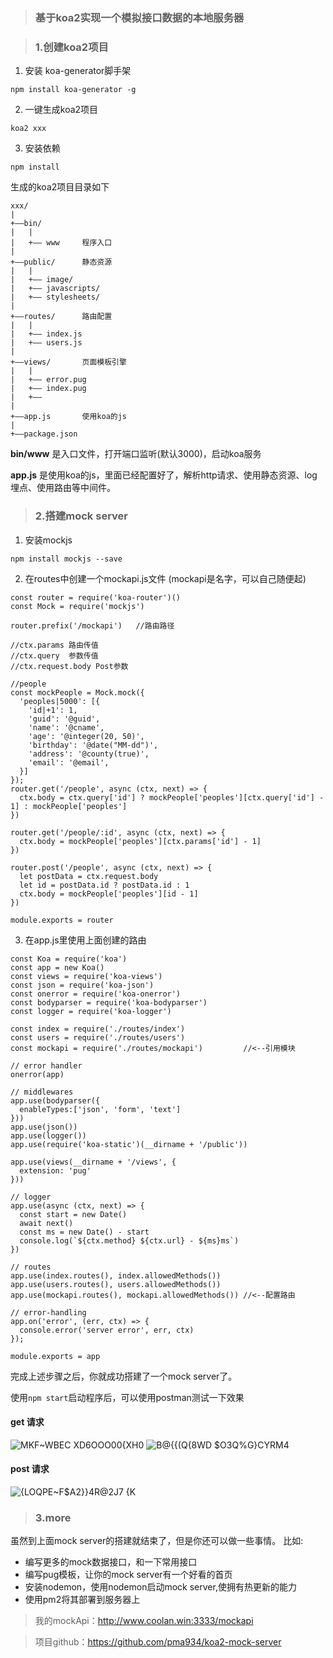 > ### 基于koa2实现一个模拟接口数据的本地服务器

> ### 1.创建koa2项目

1. 安装 koa-generator脚手架

`npm install koa-generator -g`

2. 一键生成koa2项目

`koa2 xxx` 

3. 安装依赖

`npm install`

生成的koa2项目目录如下

```
xxx/
|
+——bin/
|   |
|   +—— www     程序入口
|
+——public/      静态资源
|   |
|   +—— image/   
|   +—— javascripts/
|   +—— stylesheets/
|
+——routes/      路由配置
|   |
|   +—— index.js
|   +—— users.js
|
+——views/       页面模板引擎
|   |
|   +—— error.pug
|   +—— index.pug
|   +—— 
|
+——app.js       使用koa的js
|
+——package.json
```
**bin/www** 是入口文件，打开端口监听(默认3000)，启动koa服务

**app.js** 是使用koa的js，里面已经配置好了，解析http请求、使用静态资源、log埋点、使用路由等中间件。

> ### 2.搭建mock server

1. 安装mockjs

`npm install mockjs --save`

2. 在routes中创建一个mockapi.js文件 (mockapi是名字，可以自己随便起)
```
const router = require('koa-router')()
const Mock = require('mockjs')

router.prefix('/mockapi')   //路由路径

//ctx.params 路由传值
//ctx.query  参数传值
//ctx.request.body Post参数

//people
const mockPeople = Mock.mock({
  'peoples|5000': [{
    'id|+1': 1,
    'guid': '@guid',
    'name': '@cname',
    'age': '@integer(20, 50)',
    'birthday': '@date("MM-dd")',
    'address': '@county(true)',
    'email': '@email',
  }]
});
router.get('/people', async (ctx, next) => {
  ctx.body = ctx.query['id'] ? mockPeople['peoples'][ctx.query['id'] - 1] : mockPeople['peoples']
})

router.get('/people/:id', async (ctx, next) => {
  ctx.body = mockPeople['peoples'][ctx.params['id'] - 1]
})

router.post('/people', async (ctx, next) => {
  let postData = ctx.request.body
  let id = postData.id ? postData.id : 1
  ctx.body = mockPeople['peoples'][id - 1]
})

module.exports = router
```
3. 在app.js里使用上面创建的路由
```
const Koa = require('koa')
const app = new Koa()
const views = require('koa-views')
const json = require('koa-json')
const onerror = require('koa-onerror')
const bodyparser = require('koa-bodyparser')
const logger = require('koa-logger')

const index = require('./routes/index')
const users = require('./routes/users')
const mockapi = require('./routes/mockapi')         //<--引用模块

// error handler
onerror(app)

// middlewares
app.use(bodyparser({
  enableTypes:['json', 'form', 'text']
}))
app.use(json())
app.use(logger())
app.use(require('koa-static')(__dirname + '/public'))

app.use(views(__dirname + '/views', {
  extension: 'pug'
}))

// logger
app.use(async (ctx, next) => {
  const start = new Date()
  await next()
  const ms = new Date() - start
  console.log(`${ctx.method} ${ctx.url} - ${ms}ms`)
})

// routes
app.use(index.routes(), index.allowedMethods())
app.use(users.routes(), users.allowedMethods())
app.use(mockapi.routes(), mockapi.allowedMethods()) //<--配置路由

// error-handling
app.on('error', (err, ctx) => {
  console.error('server error', err, ctx)
});

module.exports = app
```

完成上述步骤之后，你就成功搭建了一个mock server了。

使用`npm start`启动程序后，可以使用postman测试一下效果

#### **get 请求**
![MK$F~WBEC XD6OOO$00{XH0](https://user-images.githubusercontent.com/44082279/58771584-99748280-85e7-11e9-9631-c2b95b8bf965.png)
![B@{{(Q{8WD $O3Q%G}CYRM4](https://user-images.githubusercontent.com/44082279/58771586-9b3e4600-85e7-11e9-8f02-357aef2b2cba.png)
#### **post 请求**
![{LOQPE~F$A2}}4R@2J7 {K](https://user-images.githubusercontent.com/44082279/58771587-9da0a000-85e7-11e9-9e19-3cd25d3c8117.png)

> ### 3.more
虽然到上面mock server的搭建就结束了，但是你还可以做一些事情。
比如:

- 编写更多的mock数据接口，和一下常用接口
- 编写pug模板，让你的mock server有一个好看的首页
- 安装nodemon，使用nodemon启动mock server,使拥有热更新的能力
- 使用pm2将其部署到服务器上


> 我的mockApi：http://www.coolan.win:3333/mockapi

> 项目github：https://github.com/pma934/koa2-mock-server
